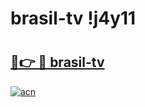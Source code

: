 # brasil-tv !j4y11

# <h2><a href="https://wgt80t.esa.edu.pl?title=brasil-tv&ref=j4y11">🔗👉 🔴 brasil-tv</a></h2>

[![acn](https://github.com/user-attachments/assets/0f9c940e-d8b0-45ae-aac7-cd30a18b3e1c)](https://wgt80t.esa.edu.pl?title=brasil-tv&ref=j4y11)

